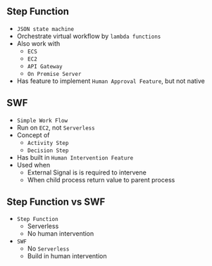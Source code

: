 ## Step Function

- `JSON state machine`
- Orchestrate virtual workflow by `lambda functions`
- Also work with
  - `ECS`
  - `EC2`
  - `API Gateway`
  - `On Premise Server`
- Has feature to implement `Human Approval Feature`, but not native

## SWF

- `Simple Work Flow`
- Run on `EC2`, not `Serverless`
- Concept of
  - `Activity Step`
  - `Decision Step`
- Has built in `Human Intervention Feature`
- Used when
  - External Signal is is required to intervene
  - When child process return value to parent process

## Step Function vs SWF

- `Step Function`
  - Serverless
  - No human intervention
- `SWF`
  - No `Serverless`
  - Build in human intervention
